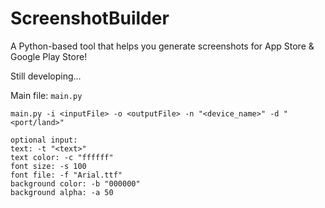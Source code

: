 # ScreenshotBuilder
A Python-based tool that helps you generate screenshots for App Store &amp; Google Play Store!

Still developing...

Main file: `main.py`

```
main.py -i <inputFile> -o <outputFile> -n "<device_name>" -d "<port/land>"

optional input:
text: -t "<text>"
text color: -c "ffffff"
font size: -s 100
font file: -f "Arial.ttf"
background color: -b "000000"
background alpha: -a 50
```
